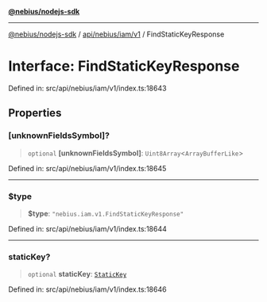 [**@nebius/nodejs-sdk**](../../../../../README.md)

***

[@nebius/nodejs-sdk](../../../../../README.md) / [api/nebius/iam/v1](../README.md) / FindStaticKeyResponse

# Interface: FindStaticKeyResponse

Defined in: src/api/nebius/iam/v1/index.ts:18643

## Properties

### \[unknownFieldsSymbol\]?

> `optional` **\[unknownFieldsSymbol\]**: `Uint8Array`\<`ArrayBufferLike`\>

Defined in: src/api/nebius/iam/v1/index.ts:18645

***

### $type

> **$type**: `"nebius.iam.v1.FindStaticKeyResponse"`

Defined in: src/api/nebius/iam/v1/index.ts:18644

***

### staticKey?

> `optional` **staticKey**: [`StaticKey`](StaticKey.md)

Defined in: src/api/nebius/iam/v1/index.ts:18646
